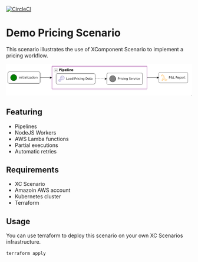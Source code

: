 [![CircleCI](https://circleci.com/gh/xcomponent/koordinator-demo-pricing.svg?style=shield)](https://circleci.com/gh/xcomponent/koordinator-demo-pricing)

# Demo Pricing Scenario

This scenario illustrates the use of XComponent Scenario to implement a pricing workflow.

![Scenario](scenario.png)

## Featuring

* Pipelines
* NodeJS Workers
* AWS Lamba functions
* Partial executions
* Automatic retries

## Requirements

* XC Scenario
* Amazoin AWS account
* Kubernetes cluster
* Terraform

## Usage

You can use terraform to deploy this scenario on your own XC Scenarios infrastructure.

``` shell
terraform apply
```

